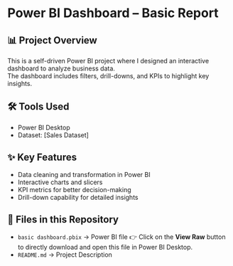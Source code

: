 # Power BI Dashboard – Basic Report

## 📊 Project Overview
This is a self-driven Power BI project where I designed an interactive dashboard to analyze business data.  
The dashboard includes filters, drill-downs, and KPIs to highlight key insights.  

## 🛠️ Tools Used
- Power BI Desktop
- Dataset: [Sales Dataset] 

## ✨ Key Features
- Data cleaning and transformation in Power BI
- Interactive charts and slicers
- KPI metrics for better decision-making
- Drill-down capability for detailed insights

## 📂 Files in this Repository
- `basic dashboard.pbix` → Power BI file
  👉 Click on the **View Raw** button to directly download and open this file in Power BI Desktop. 
- `README.md` → Project Description
